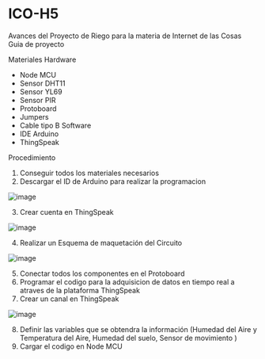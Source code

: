 # ICO-H5
Avances del Proyecto de Riego para la materia de Internet de las Cosas
Guia de proyecto 

Materiales 
Hardware
- Node MCU
- Sensor DHT11
- Sensor YL69
- Sensor PIR
- Protoboard
- Jumpers
- Cable tipo B
Software 
- IDE Arduino 
- ThingSpeak

Procedimiento
1. Conseguir todos los materiales necesarios
2. Descargar el ID de Arduino para realizar la programacion 

![image](https://user-images.githubusercontent.com/45986551/122448886-3c9c5880-cf73-11eb-84bf-5a794d30c3d8.png)

3. Crear cuenta en ThingSpeak 

![image](https://user-images.githubusercontent.com/45986551/122449041-6c4b6080-cf73-11eb-9173-ceb39a87c2cc.png)

4. Realizar un Esquema de maquetación del Circuito

![image](https://user-images.githubusercontent.com/45986551/122698773-ff0b2a00-d215-11eb-8f15-bffc0224f5eb.png)

5. Conectar todos los componentes en el Protoboard
6. Programar el codigo para la adquisicion de datos en tiempo real a atraves de la plataforma ThingSpeak
7. Crear un canal en ThingSpeak 

![image](https://user-images.githubusercontent.com/45986551/122694038-222fdc80-d20a-11eb-8f52-d12ea49fc9c2.png)

8. Definir las variables que se obtendra la información (Humedad del Aire y Temperatura del Aire, Humedad del suelo, Sensor de movimiento )
9. Cargar el codigo en Node MCU

